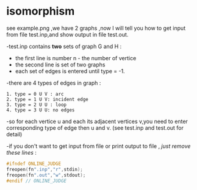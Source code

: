 # isomorphism

see example.png ,we have 2 graphs ,now I will tell you how to get input from file test.inp,and show output in file test.out.

-test.inp contains <b>two</b> sets of graph G and H : 

  * the first line is number n - the number of vertice
  * the second line is set of two graphs
  * each set of edges is entered until type = -1.

-there are 4 types of edges in graph :

    1. type = 0 U V : arc
    2. type = 1 U V: incident edge
    3. type = 2 U U : loop
    4. type = 3 U U: no edges
 

-so for each vertice u and each its adjacent vertices v,you need to enter corresponding type of edge then u and v.
(see test.inp and test.out for detail)

-if you don't want to get input from file or print output to file , *just remove these lines* : 

```c++
#ifndef ONLINE_JUDGE
freopen(fn".inp","r",stdin);
freopen(fn".out","w",stdout);
#endif // ONLINE_JUDGE
```
